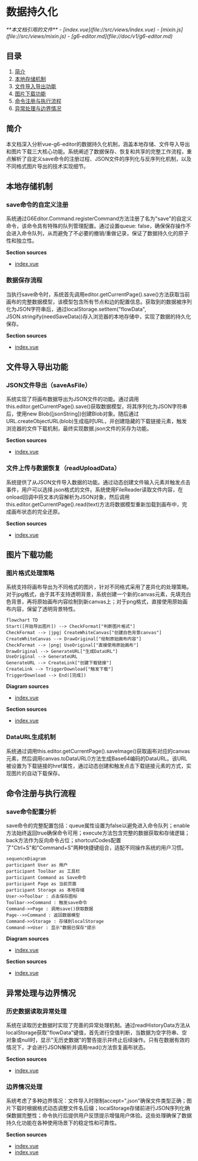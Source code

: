# 数据持久化

<cite>
**本文档引用的文件**
- [index.vue](file://src/views/index.vue)
- [mixin.js](file://src/views/mixin.js)
- [g6-editor.md](file://doc/v1/g6-editor.md)
</cite>

## 目录
1. [简介](#简介)
2. [本地存储机制](#本地存储机制)
3. [文件导入导出功能](#文件导入导出功能)
4. [图片下载功能](#图片下载功能)
5. [命令注册与执行流程](#命令注册与执行流程)
6. [异常处理与边界情况](#异常处理与边界情况)

## 简介
本文档深入分析vue-g6-editor的数据持久化机制，涵盖本地存储、文件导入导出和图片下载三大核心功能。系统阐述了数据保存、恢复和共享的完整工作流程，重点解析了自定义save命令的注册过程、JSON文件的序列化与反序列化机制，以及不同格式图片导出的技术实现细节。

## 本地存储机制

### save命令的自定义注册
系统通过G6Editor.Command.registerCommand方法注册了名为"save"的自定义命令，该命令具有特殊的队列管理配置。通过设置queue: false，确保保存操作不会进入命令队列，从而避免了不必要的撤销/重做记录，保证了数据持久化的原子性和独立性。

**Section sources**
- [index.vue](file://src/views/index.vue#L274-L324)

### 数据保存流程
当执行save命令时，系统首先调用editor.getCurrentPage().save()方法获取当前画布的完整数据模型，该模型包含所有节点和边的配置信息。获取到的数据被序列化为JSON字符串后，通过localStorage.setItem("flowData", JSON.stringify(needSaveData))存入浏览器的本地存储中，实现了数据的持久化保存。

**Section sources**
- [index.vue](file://src/views/index.vue#L274-L324)

## 文件导入导出功能

### JSON文件导出（saveAsFile）
系统实现了将画布数据导出为JSON文件的功能。通过调用this.editor.getCurrentPage().save()获取数据模型，将其序列化为JSON字符串后，使用new Blob([jsonString])创建Blob对象。随后通过URL.createObjectURL(blob)生成临时URL，并创建隐藏的下载链接元素，触发浏览器的文件下载机制，最终实现数据.json文件的另存为功能。

**Section sources**
- [index.vue](file://src/views/index.vue#L464-L478)

### 文件上传与数据恢复（readUploadData）
系统提供了从JSON文件导入数据的功能。通过动态创建文件输入元素并触发点击事件，用户可以选择.json格式的文件。系统使用FileReader读取文件内容，在onload回调中将文本内容解析为JSON对象，然后调用this.editor.getCurrentPage().read(text)方法将数据模型重新加载到画布中，完成画布状态的完全还原。

**Section sources**
- [index.vue](file://src/views/index.vue#L479-L498)

## 图片下载功能

### 图片格式处理策略
系统支持将画布导出为不同格式的图片，针对不同格式采用了差异化的处理策略。对于jpg格式，由于其不支持透明背景，系统创建一个新的canvas元素，先填充白色背景，再将原始画布内容绘制到新canvas上；对于png格式，直接使用原始画布内容，保留了透明背景特性。

```mermaid
flowchart TD
Start([开始导出图片]) --> CheckFormat["判断图片格式"]
CheckFormat --> |jpg| CreateWhiteCanvas["创建白色背景canvas"]
CreateWhiteCanvas --> DrawOriginal["绘制原始画布内容"]
CheckFormat --> |png| UseOriginal["直接使用原始画布"]
DrawOriginal --> GenerateURL["生成DataURL"]
UseOriginal --> GenerateURL
GenerateURL --> CreateLink["创建下载链接"]
CreateLink --> TriggerDownload["触发下载"]
TriggerDownload --> End([完成])
```

**Diagram sources**
- [index.vue](file://src/views/index.vue#L434-L466)

**Section sources**
- [index.vue](file://src/views/index.vue#L434-L466)

### DataURL生成机制
系统通过调用this.editor.getCurrentPage().saveImage()获取画布对应的canvas元素，然后调用canvas.toDataURL()方法生成Base64编码的DataURL。该URL被设置为下载链接的href属性，通过动态创建和触发点击下载链接元素的方式，实现图片的自动下载保存。

## 命令注册与执行流程

### save命令配置分析
save命令的完整配置包括：queue属性设置为false以避免进入命令队列；enable方法始终返回true确保命令可用；execute方法包含完整的数据获取和存储逻辑；back方法作为反向命令占位；shortcutCodes配置了"Ctrl+S"和"Command+S"两种快捷键组合，适配不同操作系统的用户习惯。

```mermaid
sequenceDiagram
participant User as 用户
participant Toolbar as 工具栏
participant Command as Save命令
participant Page as 当前页面
participant Storage as 本地存储
User->>Toolbar : 点击保存图标
Toolbar->>Command : 触发save命令
Command->>Page : 调用save()获取数据
Page-->>Command : 返回数据模型
Command->>Storage : 存储到localStorage
Command->>User : 显示"数据已保存"提示
```

**Diagram sources**
- [index.vue](file://src/views/index.vue#L274-L324)

**Section sources**
- [index.vue](file://src/views/index.vue#L274-L324)

## 异常处理与边界情况

### 历史数据读取异常处理
系统在读取历史数据时实现了完善的异常处理机制。通过readHistoryData方法从localStorage获取"flowData"键值，首先进行空值判断，当数据为空字符串、空对象或null时，显示"无历史数据"的警告提示并终止后续操作。只有在数据有效的情况下，才会进行JSON解析并调用read()方法恢复画布状态。

**Section sources**
- [index.vue](file://src/views/index.vue#L464-L478)

### 边界情况处理
系统考虑了多种边界情况：文件导入时限制accept=".json"确保文件类型正确；图片下载时根据格式动态调整文件名后缀；localStorage存储前进行JSON序列化确保数据完整性；命令执行后提供用户反馈提示增强用户体验。这些处理确保了数据持久化功能在各种使用场景下的稳定性和可靠性。

**Section sources**
- [index.vue](file://src/views/index.vue#L434-L513)
- [index.vue](file://src/views/index.vue#L464-L478)